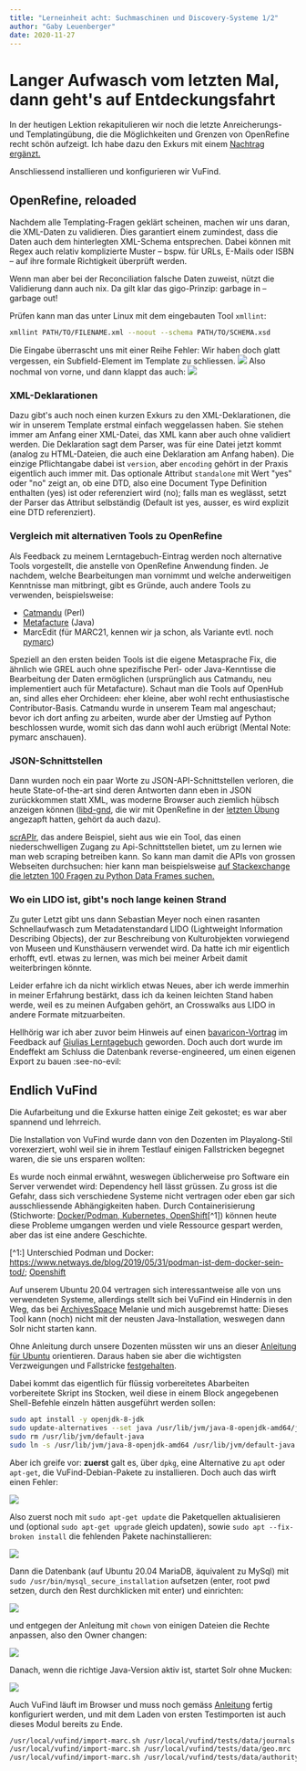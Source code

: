 ```yaml
---
title: "Lerneinheit acht: Suchmaschinen und Discovery-Systeme 1/2"
author: "Gaby Leuenberger"
date: 2020-11-27
---
```

# Langer Aufwasch vom letzten Mal, dann geht's auf Entdeckungsfahrt
In der heutigen Lektion rekapitulieren wir noch die letzte Anreicherungs- und Templatingübung, die die Möglichkeiten und Grenzen von OpenRefine recht schön aufzeigt. Ich habe dazu den Exkurs mit einem [Nachtrag ergänzt.]({{site.baseurl}}/2020-11-25/exkurs#nachtrag)

Anschliessend installieren und konfigurieren wir VuFind.

## OpenRefine, reloaded
Nachdem alle Templating-Fragen geklärt scheinen, machen wir uns daran, die XML-Daten zu validieren. Dies garantiert einem zumindest, dass die Daten auch dem hinterlegten XML-Schema entsprechen. Dabei können mit Regex auch relativ komplizierte Muster &ndash; bspw. für URLs, E-Mails oder ISBN &ndash; auf ihre formale Richtigkeit überprüft werden.

Wenn man aber bei der Reconciliation falsche Daten zuweist, nützt die Validierung dann auch nix. Da gilt klar das gigo-Prinzip: garbage in &ndash; garbage out!

Prüfen kann man das unter Linux mit dem eingebauten Tool `xmllint`:
```bash
xmllint PATH/TO/FILENAME.xml --noout --schema PATH/TO/SCHEMA.xsd
```
Die Eingabe überrascht uns mit einer Reihe Fehler: Wir haben doch glatt vergessen, ein Subfield-Element im Template zu schliessen.
![]({{site.baseurl}}/assets/VuFind/xmllint_error.png)
Also nochmal von vorne, und dann klappt das auch:
![]({{site.baseurl}}/assets/VuFind/xmllint.png)

### XML-Deklarationen
Dazu gibt's auch noch einen kurzen Exkurs zu den XML-Deklarationen, die wir in unserem Template erstmal einfach weggelassen haben. Sie stehen immer am Anfang einer XML-Datei, das XML kann aber auch ohne validiert werden.
Die Deklaration sagt dem Parser, was für eine Datei jetzt kommt (analog zu HTML-Dateien, die auch eine Deklaration am Anfang haben). Die einzige Pflichtangabe dabei ist `version`, aber `encoding` gehört in der Praxis eigentlich auch immer mit. Das optionale Attribut `standalone` mit Wert "yes" oder "no" zeigt an, ob eine DTD, also eine Document Type Definition enthalten (yes) ist oder referenziert wird (no); falls man es weglässt, setzt der Parser das Attribut selbständig (Default ist yes, ausser, es wird explizit eine DTD referenziert).

### Vergleich mit alternativen Tools zu OpenRefine
Als Feedback zu meinem Lerntagebuch-Eintrag werden noch alternative Tools vorgestellt, die anstelle von OpenRefine Anwendung finden. Je nachdem, welche Bearbeitungen man vornimmt und welche anderweitigen Kenntnisse man mitbringt, gibt es Gründe, auch andere Tools zu verwenden, beispielsweise:
- [Catmandu](https://librecat.org/) (Perl)
- [Metafacture](https://github.com/metafacture/metafacture-core) (Java)
- MarcEdit (für MARC21, kennen wir ja schon, als Variante evtl. noch [pymarc](https://pymarc.readthedocs.io/))

Speziell an den ersten beiden Tools ist die eigene Metasprache Fix, die ähnlich wie GREL auch ohne spezifische Perl- oder Java-Kenntisse die Bearbeitung der Daten ermöglichen (ursprünglich aus Catmandu, neu implementiert auch für Metafacture). Schaut man die Tools auf OpenHub an, sind alles eher Orchideen: eher kleine, aber wohl recht enthusiastische Contributor-Basis. Catmandu wurde in unserem Team mal angeschaut; bevor ich dort anfing zu arbeiten, wurde aber der Umstieg auf Python beschlossen wurde, womit sich das dann wohl auch erübrigt (Mental Note: pymarc anschauen).

### JSON-Schnittstellen
Dann wurden noch ein paar Worte zu JSON-API-Schnittstellen verloren, die heute State-of-the-art sind deren Antworten dann eben in JSON zurückkommen statt XML, was moderne Browser auch ziemlich hübsch anzeigen können ([libd-gnd](https://lobid.org/gnd/api), die wir mit OpenRefine in der [letzten Übung]({{site.baseurl}}/2020-11-25/exkurs) angezapft hatten, gehört da auch dazu).

[scrAPIr](https://scrapir.org/), das andere Beispiel, sieht aus wie ein Tool, das einen niederschwelligen Zugang zu Api-Schnittstellen bietet, um zu lernen wie man web scraping betreiben kann. So kann man damit die APIs von grossen Webseiten durchsuchen: hier kann man beispielsweise [auf Stackexchange die letzten 100 Fragen zu Python Data Frames suchen.](https://scrapir.org/data-management?api=Stack_Overflow_Search)

### Wo ein LIDO ist, gibt's noch lange keinen Strand
Zu guter Letzt gibt uns dann Sebastian Meyer noch einen rasanten Schnellaufwasch zum Metadatenstandard LIDO (Lightweight Information Describing Objects), der zur Beschreibung von Kulturobjekten vorwiegend von Museen und Kunsthäusern verwendet wird. Da hatte ich mir eigentlich erhofft, evtl. etwas zu lernen, was mich bei meiner Arbeit damit weiterbringen könnte.

Leider erfahre ich da nicht wirklich etwas Neues, aber ich werde immerhin in meiner Erfahrung bestärkt, dass ich da keinen leichten Stand haben werde, weil es zu meinen Aufgaben gehört, an Crosswalks aus LIDO in andere Formate mitzuarbeiten.

Hellhörig war ich aber zuvor beim Hinweis auf einen [bavaricon-Vortrag](https://www.edvtage.de/magic/show_image.php?id=310350&download=1) im Feedback auf [Giulias Lerntagebuch](https://damicogiulia.github.io/BAIN-Blog/2020/11/25/tag7.html) geworden. Doch auch dort wurde im Endeffekt am Schluss die Datenbank reverse-engineered, um einen eigenen Export zu bauen :see-no-evil:

## Endlich VuFind
Die Aufarbeitung und die Exkurse hatten einige Zeit gekostet; es war aber spannend und lehrreich.

Die Installation von VuFind wurde dann von den Dozenten im Playalong-Stil vorexerziert, wohl weil sie in ihrem Testlauf einigen Fallstricken begegnet waren, die sie uns ersparen wollten:

Es wurde noch einmal erwähnt, weswegen üblicherweise pro Software ein Server verwendet wird: Dependency hell lässt grüssen. Zu gross ist die Gefahr, dass sich verschiedene Systeme nicht vertragen oder eben gar sich ausschliessende Abhängigkeiten haben. Durch Containerisierung (Stichworte: [Docker/Podman, Kubernetes, OpenShift](https://opensource.com/article/18/8/sysadmins-guide-containers)[^1]) können heute diese Probleme umgangen werden und viele Ressource gespart werden, aber das ist eine andere Geschichte.

[^1:] Unterschied Podman und Docker: https://www.netways.de/blog/2019/05/31/podman-ist-dem-docker-sein-tod/; [Openshift](https://de.wikipedia.org/wiki/OpenShift)

Auf unserem Ubuntu 20.04 vertragen sich interessantweise alle von uns verwendeten Systeme, allerdings stellt sich bei VuFind ein Hindernis in den Weg, das bei [ArchivesSpace]({{site.baseurl}}/2020-10-09/archivsysteme) Melanie und mich ausgebremst hatte: Dieses Tool kann (noch) nicht mit der neusten Java-Installation, weswegen dann Solr nicht starten kann.

Ohne Anleitung durch unsere Dozenten müssten wir uns an dieser [Anleitung für Ubuntu]( https://vufind.org/wiki/installation:ubuntu) orientieren. Daraus haben sie aber die wichtigsten Verzweigungen und Fallstricke [festgehalten](https://pad.gwdg.de/ywogyRNTQ_CTg9PvrQywsQ?both#Installation-und-Konfiguration-von-VuFind).

Dabei kommt das eigentlich für flüssig vorbereitetes Abarbeiten vorbereitete Skript ins Stocken, weil diese in einem Block angegebenen Shell-Befehle einzeln hätten ausgeführt werden sollen:
```bash
sudo apt install -y openjdk-8-jdk
sudo update-alternatives --set java /usr/lib/jvm/java-8-openjdk-amd64/jre/bin/java
sudo rm /usr/lib/jvm/default-java
sudo ln -s /usr/lib/jvm/java-8-openjdk-amd64 /usr/lib/jvm/default-java
```

Aber ich greife vor: **zuerst** galt es, über `dpkg`, eine Alternative zu `apt` oder `apt-get`, die VuFind-Debian-Pakete zu installieren. Doch auch das wirft einen Fehler:

![]({{site.baseurl}}/assets/VuFind/vufind_install.png)

Also zuerst noch mit `sudo apt-get update` die Paketquellen aktualisieren und (optional `sudo apt-get upgrade` gleich updaten), sowie `sudo apt --fix-broken install` die fehlenden Pakete nachinstallieren:

![]({{site.baseurl}}/assets/VuFind/fixbrokeninstall.png)

Dann die Datenbank (auf Ubuntu 20.04 MariaDB, äquivalent zu MySql) mit `sudo /usr/bin/mysql_secure_installation` aufsetzen (enter, root pwd setzen, durch den Rest durchklicken mit enter) und einrichten:

![]({{site.baseurl}}/assets/VuFind/mysqul-setup.png)

und entgegen der Anleitung mit `chown` von einigen Dateien die Rechte anpassen, also den Owner changen:

![]({{site.baseurl}}/assets/VuFind/changeowner.png)

Danach, wenn die richtige Java-Version aktiv ist, startet Solr ohne Mucken:

![]({{site.baseurl}}/assets/VuFind/solr.png)

Auch VuFind läuft im Browser und muss noch gemäss [Anleitung](https://pad.gwdg.de/ywogyRNTQ_CTg9PvrQywsQ?both#Configuring-and-starting-VuFind--Auto-Configuration) fertig konfiguriert werden, und mit dem Laden von ersten Testimporten ist auch dieses Modul bereits zu Ende.

```bash
/usr/local/vufind/import-marc.sh /usr/local/vufind/tests/data/journals.mrc
/usr/local/vufind/import-marc.sh /usr/local/vufind/tests/data/geo.mrc
/usr/local/vufind/import-marc.sh /usr/local/vufind/tests/data/authoritybibs.mrc
```
